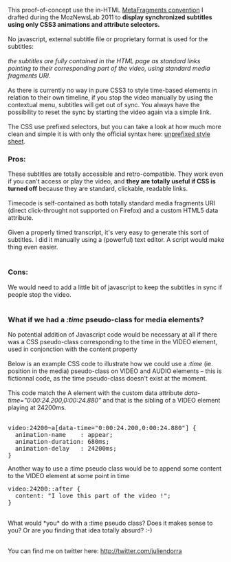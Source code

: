 

This proof-of-concept use the in-HTML <a href="http://ils.sont.la/post/introducing-metafragments-a-common-format-timed-metadata-html">MetaFragments convention</a> I drafted during the MozNewsLab 2011 to <strong>display synchronized subtitles using only CSS3 animations and attribute selectors.</strong>
<br /><br />
No javascript, external subtitle file or proprietary format is used for the subtitles: 
<br /><br />
<em>the subtitles are fully contained in the HTML page as standard links pointing to their corresponding part of the video, using standard media fragments URI.</em>
<br /><br />
As there is currently no way in pure CSS3 to style time-based elements in relation to their own timeline, if you stop the video manually by using the contextual menu, subtitles will get out of sync. 
You always have the possibility to reset the sync by starting the video again via a simple link.
<br /><br />
The CSS use prefixed selectors, but you can take a look at how much more clean and simple it is with only the official syntax here: <a href="style-no-prefix.css">unprefixed style sheet</a>.
<h3>Pros:</h3>
These subtitles are totally accessible and retro-compatible. They work even if you can't access or play the video, and <strong>they are totally useful if CSS is turned off</strong> because they are standard, clickable, readable links.
<br /><br />
Timecode is self-contained as both totally standard media fragments URI (direct click-throught not supported on Firefox) and a custom HTML5 data attribute.
<br /><br />
Given a properly timed transcript, it's very easy to generate this sort of subtitles. I did it manually using a (powerful) text editor. A script would make thing even easier.
<br /><br />
  <h3>Cons:</h3>
We would need to add a little bit of javascript to keep the subtitles in sync if people stop the video.
<br /><br />

<h3>What if we had a <em>:time</em> pseudo-class for media elements?</h3>
No potential addition of Javascript code would be necessary at all if there was a CSS pseudo-class corresponding to the time in the VIDEO element, used in conjonction with the content property
 <br /><br />
 Below is an example CSS code to illustrate how we could use a <em>:time</em> (ie. position in the media) pseudo-class on VIDEO and AUDIO elements – this is fictionnal code, as the time pseudo-class doesn't exist at the moment.
<br /><br />
This code match the A element with the custom data attribute <em>data-time="0:00:24.200,0:00:24.880"</em> and that is the sibling of a VIDEO element playing at 24200ms.
<br /><br />
<pre>
video:24200~a[data-time="0:00:24.200,0:00:24.880"] {
  animation-name    : appear;
  animation-duration: 680ms;
  animation-delay   : 24200ms;
}
</pre>

Another way to use a :time pseudo class would be to append some content to the VIDEO element at some point in time

<pre>
video:24200::after {
  content: "I love this part of the video !";
}
</pre>
<br />
What would *you* do with a :time pseudo class? Does it makes sense to you? Or are you finding that idea totally absurd? :-) <br /><br />

You can find me on twitter here: <a href="http://twitter.com/juliendorra">http://twitter.com/juliendorra</a>
